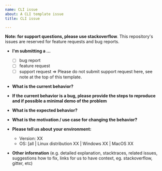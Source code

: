 ```yaml
---
name: CLI issue
about: A CLI template issue
title: CLI issue

---
```


**Note: for support questions, please use stackoverflow**. This repository's issues are reserved for feature requests and bug reports.

* **I'm submitting a ...**
  - [ ] bug report
  - [ ] feature request
  - [ ] support request => Please do not submit support request here, see note at the top of this template.

* **What is the current behavior?**



* **If the current behavior is a bug, please provide the steps to reproduce and if possible a minimal demo of the problem**



* **What is the expected behavior?**



* **What is the motivation / use case for changing the behavior?**



* **Please tell us about your environment:**
  
  - Version: XX
  - OS: [all | Linux distribution XX | Windows XX | MacOS XX 

* **Other information** (e.g. detailed explanation, stacktraces, related issues, suggestions how to fix, links for us to have context, eg. stackoverflow, gitter, etc)
